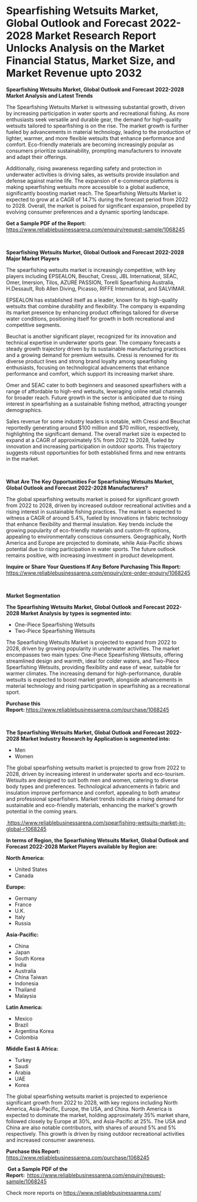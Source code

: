<p><h1>Spearfishing Wetsuits Market, Global Outlook and Forecast 2022-2028 Market Research Report Unlocks Analysis on the Market Financial Status, Market Size, and Market Revenue upto 2032</h1></p><p><strong>Spearfishing Wetsuits Market, Global Outlook and Forecast 2022-2028 Market Analysis and Latest Trends</strong></p>
<p><p>The Spearfishing Wetsuits Market is witnessing substantial growth, driven by increasing participation in water sports and recreational fishing. As more enthusiasts seek versatile and durable gear, the demand for high-quality wetsuits tailored to spearfishing is on the rise. The market growth is further fueled by advancements in material technology, leading to the production of lighter, warmer, and more flexible wetsuits that enhance performance and comfort. Eco-friendly materials are becoming increasingly popular as consumers prioritize sustainability, prompting manufacturers to innovate and adapt their offerings.</p><p>Additionally, rising awareness regarding safety and protection in underwater activities is driving sales, as wetsuits provide insulation and defense against marine life. The expansion of e-commerce platforms is making spearfishing wetsuits more accessible to a global audience, significantly boosting market reach. The Spearfishing Wetsuits Market is expected to grow at a CAGR of 14.7% during the forecast period from 2022 to 2028. Overall, the market is poised for significant expansion, propelled by evolving consumer preferences and a dynamic sporting landscape.</p></p>
<p><strong>Get a Sample PDF of the Report:&nbsp;</strong> <a href="https://www.reliablebusinessarena.com/enquiry/request-sample/1068245?utm_campaign=3215&utm_medium=2&utm_source=Github&utm_content=ia&utm_term=21032025&utm_id=spearfishing-wetsuits-market-global-outlook-and-forecast-2022-2028">https://www.reliablebusinessarena.com/enquiry/request-sample/1068245</a></p>
<p>&nbsp;</p>
<p><strong>Spearfishing Wetsuits Market, Global Outlook and Forecast 2022-2028 Major Market Players</strong></p>
<p><p>The spearfishing wetsuits market is increasingly competitive, with key players including EPSEALON, Beuchat, Cressi, JBL International, SEAC, Omer, Imersion, Tilos, AZURE PASSION, Torelli Spearfishing Australia, H.Dessault, Rob Allen Diving, Picasso, RIFFE International, and SALVIMAR.</p><p>EPSEALON has established itself as a leader, known for its high-quality wetsuits that combine durability and flexibility. The company is expanding its market presence by enhancing product offerings tailored for diverse water conditions, positioning itself for growth in both recreational and competitive segments.</p><p>Beuchat is another significant player, recognized for its innovation and technical expertise in underwater sports gear. The company forecasts a steady growth trajectory driven by its sustainable manufacturing practices and a growing demand for premium wetsuits. Cressi is renowned for its diverse product lines and strong brand loyalty among spearfishing enthusiasts, focusing on technological advancements that enhance performance and comfort, which support its increasing market share.</p><p>Omer and SEAC cater to both beginners and seasoned spearfishers with a range of affordable to high-end wetsuits, leveraging online retail channels for broader reach. Future growth in the sector is anticipated due to rising interest in spearfishing as a sustainable fishing method, attracting younger demographics.</p><p>Sales revenue for some industry leaders is notable, with Cressi and Beuchat reportedly generating around $100 million and $70 million, respectively, highlighting the significant demand. The overall market size is expected to expand at a CAGR of approximately 5% from 2022 to 2028, fueled by innovation and increasing participation in outdoor sports. This trajectory suggests robust opportunities for both established firms and new entrants in the market.</p></p>
<p>&nbsp;</p>
<p><strong>What Are The Key Opportunities For Spearfishing Wetsuits Market, Global Outlook and Forecast 2022-2028 Manufacturers?</strong></p>
<p><p>The global spearfishing wetsuits market is poised for significant growth from 2022 to 2028, driven by increased outdoor recreational activities and a rising interest in sustainable fishing practices. The market is expected to witness a CAGR of around 5.4%, fueled by innovations in fabric technology that enhance flexibility and thermal insulation. Key trends include the growing popularity of eco-friendly materials and custom-fit options, appealing to environmentally conscious consumers. Geographically, North America and Europe are projected to dominate, while Asia-Pacific shows potential due to rising participation in water sports. The future outlook remains positive, with increasing investment in product development.</p></p>
<p><strong>Inquire or Share Your Questions If Any Before Purchasing This Report:</strong> <a href="https://www.reliablebusinessarena.com/enquiry/pre-order-enquiry/1068245?utm_campaign=3215&utm_medium=2&utm_source=Github&utm_content=ia&utm_term=21032025&utm_id=spearfishing-wetsuits-market-global-outlook-and-forecast-2022-2028">https://www.reliablebusinessarena.com/enquiry/pre-order-enquiry/1068245</a></p>
<p>&nbsp;</p>
<p><strong>Market Segmentation</strong></p>
<p><strong>The Spearfishing Wetsuits Market, Global Outlook and Forecast 2022-2028 Market Analysis by types is segmented into:</strong></p>
<p><ul><li>One-Piece Spearfishing Wetsuits</li><li>Two-Piece Spearfishing Wetsuits</li></ul></p>
<p><p>The Spearfishing Wetsuits Market is projected to expand from 2022 to 2028, driven by growing popularity in underwater activities. The market encompasses two main types: One-Piece Spearfishing Wetsuits, offering streamlined design and warmth, ideal for colder waters, and Two-Piece Spearfishing Wetsuits, providing flexibility and ease of wear, suitable for warmer climates. The increasing demand for high-performance, durable wetsuits is expected to boost market growth, alongside advancements in material technology and rising participation in spearfishing as a recreational sport.</p></p>
<p><strong>Purchase this Report:&nbsp;</strong><a href="https://www.reliablebusinessarena.com/purchase/1068245?utm_campaign=3215&utm_medium=2&utm_source=Github&utm_content=ia&utm_term=21032025&utm_id=spearfishing-wetsuits-market-global-outlook-and-forecast-2022-2028">https://www.reliablebusinessarena.com/purchase/1068245</a></p>
<p>&nbsp;</p>
<p><strong>The Spearfishing Wetsuits Market, Global Outlook and Forecast 2022-2028 Market Industry Research by Application is segmented into:</strong></p>
<p><ul><li>Men</li><li>Women</li></ul></p>
<p><p>The global spearfishing wetsuits market is projected to grow from 2022 to 2028, driven by increasing interest in underwater sports and eco-tourism. Wetsuits are designed to suit both men and women, catering to diverse body types and preferences. Technological advancements in fabric and insulation improve performance and comfort, appealing to both amateur and professional spearfishers. Market trends indicate a rising demand for sustainable and eco-friendly materials, enhancing the market's growth potential in the coming years.</p></p>
<p><a href="https://www.reliablebusinessarena.com/spearfishing-wetsuits-market-in-global-r1068245?utm_campaign=3215&utm_medium=2&utm_source=Github&utm_content=ia&utm_term=21032025&utm_id=spearfishing-wetsuits-market-global-outlook-and-forecast-2022-2028">&nbsp;https://www.reliablebusinessarena.com/spearfishing-wetsuits-market-in-global-r1068245</a></p>
<p><strong>In terms of Region, the Spearfishing Wetsuits Market, Global Outlook and Forecast 2022-2028 Market Players available by Region are:</strong></p>
<p>
    <p> <strong> North America: </strong>
        <ul>
            <li>United States</li>
            <li>Canada</li>
        </ul>
        </p> 
    <p> <strong> Europe: </strong>
        <ul>
            <li>Germany</li>
            <li>France</li>
            <li>U.K.</li>
            <li>Italy</li>
            <li>Russia</li>
        </ul>
        </p> 
    <p> <strong> Asia-Pacific: </strong>
        <ul>
            <li>China</li>
            <li>Japan</li>
            <li>South Korea</li>
            <li>India</li>
            <li>Australia</li>
            <li>China Taiwan</li>
            <li>Indonesia</li>
            <li>Thailand</li>
            <li>Malaysia</li>
        </ul>
        </p> 
    <p> <strong> Latin America: </strong>
        <ul>
            <li>Mexico</li>
            <li>Brazil</li>
            <li>Argentina Korea</li>
            <li>Colombia</li>
        </ul>
        </p> 
    <p> <strong> Middle East & Africa: </strong>
        <ul>
            <li>Turkey</li>
            <li>Saudi</li>
            <li>Arabia</li>
            <li>UAE</li>
            <li>Korea</li>
        </ul>
    </p>
    </p>
<p><p>The global spearfishing wetsuits market is projected to experience significant growth from 2022 to 2028, with key regions including North America, Asia-Pacific, Europe, the USA, and China. North America is expected to dominate the market, holding approximately 35% market share, followed closely by Europe at 30%, and Asia-Pacific at 25%. The USA and China are also notable contributors, with shares of around 5% and 5% respectively. This growth is driven by rising outdoor recreational activities and increased consumer awareness.</p></p>
<p><strong>Purchase this Report: </strong><a href="https://www.reliablebusinessarena.com/purchase/1068245?utm_campaign=3215&utm_medium=2&utm_source=Github&utm_content=ia&utm_term=21032025&utm_id=spearfishing-wetsuits-market-global-outlook-and-forecast-2022-2028">https://www.reliablebusinessarena.com/purchase/1068245</a></p>
<p>&nbsp;<strong>Get a Sample PDF of the Report:&nbsp;&nbsp;</strong><a href="https://www.reliablebusinessarena.com/enquiry/request-sample/1068245?utm_campaign=3215&utm_medium=2&utm_source=Github&utm_content=ia&utm_term=21032025&utm_id=spearfishing-wetsuits-market-global-outlook-and-forecast-2022-2028">https://www.reliablebusinessarena.com/enquiry/request-sample/1068245</a></p>
<p><strong></strong></p>
<p>Check more reports on <a href="https://www.reliablebusinessarena.com/?utm_campaign=3215&utm_medium=2&utm_source=Github&utm_content=ia&utm_term=21032025&utm_id=spearfishing-wetsuits-market-global-outlook-and-forecast-2022-2028">https://www.reliablebusinessarena.com/</a></p>